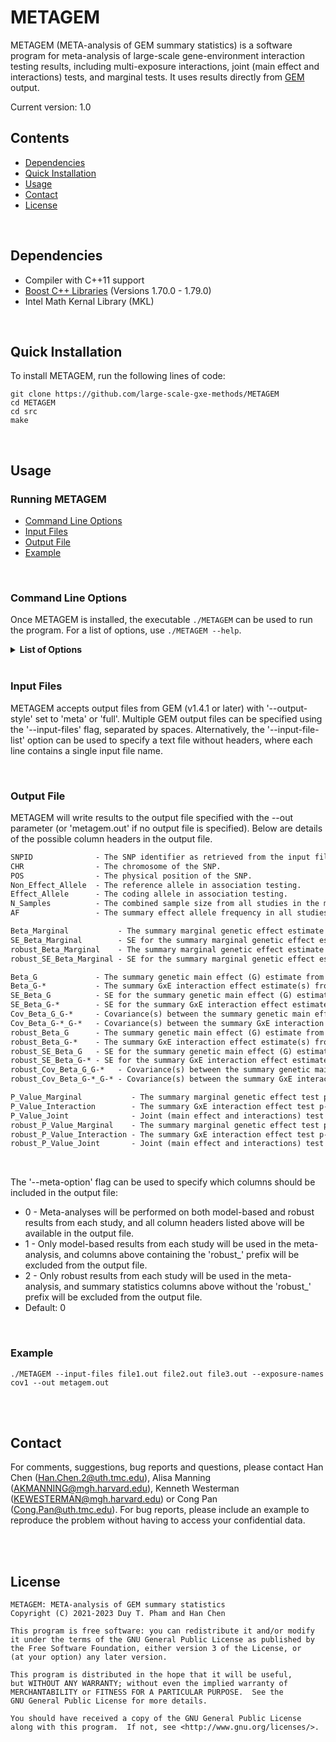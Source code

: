 # METAGEM


METAGEM (META-analysis of GEM summary statistics) is a software program for meta-analysis of large-scale gene-environment interaction testing results, including multi-exposure interactions, joint (main effect and interactions) tests, and marginal tests. It uses results directly from [GEM](https://github.com/large-scale-gxe-methods/GEM) output.


Current version: 1.0

## Contents 
- [Dependencies](#dependencies)
- [Quick Installation](#quick-installation)
- [Usage](#usage)
- [Contact](#contact)
- [License](#license)

<br />  

## Dependencies

- Compiler with C++11 support
- [Boost C++ Libraries](https://www.boost.org/) (Versions 1.70.0 - 1.79.0)
- Intel Math Kernal Library (MKL)

<br />

## Quick Installation

To install METAGEM, run the following lines of code:
 ```
git clone https://github.com/large-scale-gxe-methods/METAGEM
cd METAGEM
cd src
make
 ```
 
<br />

## Usage

### Running METAGEM

- [Command Line Options](#command-line-options)
- [Input Files](#input-files)
- [Output File](#output-file)
- [Example](#example)

<br />

### Command Line Options

Once METAGEM is installed, the executable ```./METAGEM``` can be used to run the program.
For a list of options, use ```./METAGEM --help```.

<details>
     <summary> <b>List of Options</b> </summary>

```
General Options:

   --help 
     Prints available options and exits.


Input/Output File Options:

   --input-files         
     Output files from GEM 'meta' or 'full' option separated by space. At least two files are required.
     
   --input-file-list     
     A no header text file containing a single file name per line. This file should contain at least two file names.
     
   --exposure-names
     The names of the exposure(s) to be included in the meta-analysis.
     
   --out                 
     Full path and extension to where METAGEM output results.
     Default: metagem.out
   
   --meta-option         
     Integer value indicating which summary statistics should be used for meta-analysis.
                        
     0: Both model-based and robust summary statistics.                      
     1: model-based summary statistics.                       
     2: robust summary statistics.                       
     Default: 0
   
```
</details>

<br /> 

### Input Files

METAGEM accepts output files from GEM (v1.4.1 or later) with '--output-style' set to 'meta' or 'full'. Multiple GEM output files can be specified using the '--input-files' flag, separated by spaces. Alternatively, the '--input-file-list' option can be used to specify a text file without headers, where each line contains a single input file name.

<br />

### Output File

METAGEM will write results to the output file specified with the --out parameter (or 'metagem.out' if no output file is specified).
Below are details of the possible column headers in the output file.

```diff 
SNPID              - The SNP identifier as retrieved from the input files.
CHR                - The chromosome of the SNP.
POS                - The physical position of the SNP. 
Non_Effect_Allele  - The reference allele in association testing.  
Effect_Allele      - The coding allele in association testing.  
N_Samples          - The combined sample size from all studies in the meta-analysis.
AF                 - The summary effect allele frequency in all studies combined in the meta-analysis.  

Beta_Marginal           - The summary marginal genetic effect estimate (i.e., from a model with no interaction terms) from univariate meta-analysis using model-based results from each study.
SE_Beta_Marginal        - SE for the summary marginal genetic effect estimate from univariate meta-analysis using model-based results from each study.  
robust_Beta_Marginal    - The summary marginal genetic effect estimate (i.e., from a model with no interaction terms) from univariate meta-analysis using robust results from each study.
robust_SE_Beta_Marginal - SE for the summary marginal genetic effect estimate from univariate meta-analysis using robust results from each study.

Beta_G             - The summary genetic main effect (G) estimate from joint (main effect and interactions) meta-analysis using model-based results from each study.
Beta_G-*           - The summary GxE interaction effect estimate(s) from joint (main effect and interactions) meta-analysis using model-based results from each study.
SE_Beta_G          - SE for the summary genetic main effect (G) estimate from joint meta-analysis using model-based results from each study.  
SE_Beta_G-*        - SE for the summary GxE interaction effect estimate(s) from joint meta-analysis using model-based results from each study.
Cov_Beta_G_G-*     - Covariance(s) between the summary genetic main effect (G) estimate and the summary GxE interaction effect estimate(s) from joint meta-analysis using model-based results from each study.  
Cov_Beta_G-*_G-*   - Covariance(s) between the summary GxE interaction effect estimate(s) from joint meta-analysis using model-based results from each study.
robust_Beta_G      - The summary genetic main effect (G) estimate from joint (main effect and interactions) meta-analysis using robust results from each study.
robust_Beta_G-*    - The summary GxE interaction effect estimate(s) from joint (main effect and interactions) meta-analysis using robust results from each study.
robust_SE_Beta_G   - SE for the summary genetic main effect (G) estimate from joint meta-analysis using robust results from each study.  
robust_SE_Beta_G-* - SE for the summary GxE interaction effect estimate(s) from joint meta-analysis using robust results from each study.
robust_Cov_Beta_G_G-*   - Covariance(s) between the summary genetic main effect (G) estimate and the summary GxE interaction effect estimate(s) from joint meta-analysis using robust results from each study.
robust_Cov_Beta_G-*_G-* - Covariance(s) between the summary GxE interaction effect estimate(s) from joint meta-analysis using robust results from each study.

P_Value_Marginal           - The summary marginal genetic effect test p-value from univariate meta-analysis using model-based results from each study.
P_Value_Interaction        - The summary GxE interaction effect test p-value (K degrees of freedom test) from joint (main effect and interactions) meta-analysis using model-based results from each study. (K is the number of GxE interaction terms)
P_Value_Joint              - Joint (main effect and interactions) test p-value (K+1 degrees of freedom test) from joint meta-analysis using model-based results from each study.
robust_P_Value_Marginal    - The summary marginal genetic effect test p-value from univariate meta-analysis using robust results from each study.
robust_P_Value_Interaction - The summary GxE interaction effect test p-value (K degrees of freedom test) from joint (main effect and interactions) meta-analysis using robust results from each study. (K is the number of GxE interaction terms)
robust_P_Value_Joint       - Joint (main effect and interactions) test p-value (K+1 degrees of freedom test) from joint meta-analysis using robust results from each study.
```

<br />

The '--meta-option' flag can be used to specify which columns should be included in the output file:

* 0 - Meta-analyses will be performed on both model-based and robust results from each study, and all column headers listed above will be available in the output file.
* 1 - Only model-based results from each study will be used in the meta-analysis, and columns above containing the 'robust_' prefix will be excluded from the output file.
* 2 - Only robust results from each study will be used in the meta-analysis, and summary statistics columns above without the 'robust_' prefix will be excluded from the output file.
* Default: 0 
 
<br />

### Example
```unix
./METAGEM --input-files file1.out file2.out file3.out --exposure-names cov1 --out metagem.out
```
<br />
<br />

## Contact 
For comments, suggestions, bug reports and questions, please contact Han Chen (Han.Chen.2@uth.tmc.edu), Alisa Manning (AKMANNING@mgh.harvard.edu), Kenneth Westerman (KEWESTERMAN@mgh.harvard.edu) or Cong Pan (Cong.Pan@uth.tmc.edu). For bug reports, please include an example to reproduce the problem without having to access your confidential data.

<br />
<br />

## License 

 ```
 METAGEM: META-analysis of GEM summary statistics
 Copyright (C) 2021-2023 Duy T. Pham and Han Chen
 
 This program is free software: you can redistribute it and/or modify
 it under the terms of the GNU General Public License as published by
 the Free Software Foundation, either version 3 of the License, or
 (at your option) any later version.

 This program is distributed in the hope that it will be useful,
 but WITHOUT ANY WARRANTY; without even the implied warranty of
 MERCHANTABILITY or FITNESS FOR A PARTICULAR PURPOSE.  See the
 GNU General Public License for more details.

 You should have received a copy of the GNU General Public License
 along with this program.  If not, see <http://www.gnu.org/licenses/>.
 ```
